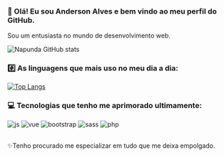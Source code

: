 ### 👋 Olá! Eu sou Anderson Alves e bem vindo ao meu perfil do GitHub.
Sou um entusiasta no mundo de desenvolvimento web.

![Napunda GitHub stats](https://github-readme-stats.vercel.app/api?username=napunda&show_icons=true&theme=merko&count_private=true)

### #️⃣ As linguagens que mais uso no meu dia a dia:
[![Top Langs](https://github-readme-stats.vercel.app/api/top-langs/?username=napunda&layout=compact)](https://github.com/anuraghazra/github-readme-stats)

### 💻 Tecnologias que tenho me aprimorado ultimamente:
<div style="display: inline_block">
  <img align="center" alt="js" src="https://img.shields.io/badge/JavaScript-F7DF1E?style=for-the-badge&logo=javascript&logoColor=black" />
  <img align="center" alt="vue" src="https://img.shields.io/badge/Vue.js-35495E?style=for-the-badge&logo=vue.js&logoColor=4FC08D" />
  <img align="center" alt="bootstrap" src="https://img.shields.io/badge/Bootstrap-563D7C?style=for-the-badge&logo=bootstrap&logoColor=white" />
  <img align="center" alt="sass" src="https://img.shields.io/badge/Sass-CC6699?style=for-the-badge&logo=sass&logoColor=white" />
  <img align="center" alt="php" src="https://img.shields.io/badge/PHP-777BB4?style=for-the-badge&logo=php&logoColor=white" />
  
</div><br/>

✨Tenho procurado me especializar em tudo que me deixa empolgado.
